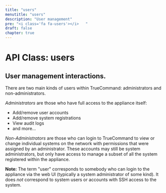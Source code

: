 ```yaml
---
title: "users"
menutitle: "users"
description: "User management"
pre: "<i class='fa fa-users'></i>	"
draft: false
chapter: true
---
```


# API Class: users
## User management interactions.

There are two main kinds of users within TrueCommand: administrators and non-administrators.

*Administrators* are those who have full access to the appliance itself:

 * Add/remove user accounts
 * Add/remove system registrations
 * View audit logs
 * and more...

*Non-Administrators* are those who can login to TrueCommand to view or change individual systems on the network with permissions that were assigned by an administrator. These accounts may still be system administrators, but only have access to manage a subset of all the system registered within the appliance.

**Note:** The term "user" corresponds to somebody who can login to the appliance via the web UI (typically a system administrator of some kind). It does *not* correspond to system users or accounts with SSH access to the system.
